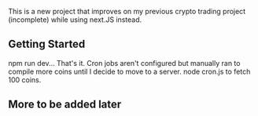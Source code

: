 This is a new project that improves on my previous crypto trading project (incomplete) while using next.JS instead. 

## Getting Started

npm run dev... That's it. Cron jobs aren't configured but manually ran to compile more coins until I decide to move to a server. 
node cron.js to fetch 100 coins. 
 
## More to be added later
